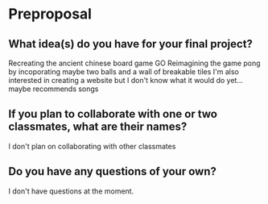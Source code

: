 # Preproposal

## What idea(s) do you have for your final project?

Recreating the ancient chinese board game GO
Reimagining the game pong by incoporating maybe two balls and a wall of breakable tiles
I'm also interested in creating a website but I don't know what it would do yet... maybe recommends songs

## If you plan to collaborate with one or two classmates, what are their names?

I don't plan on collaborating with other classmates

## Do you have any questions of your own?

I don't have questions at the moment.
